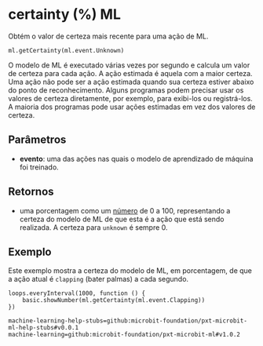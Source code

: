 # certainty (%) ML

Obtém o valor de certeza mais recente para uma ação de ML.

```sig
ml.getCertainty(ml.event.Unknown)
```

O modelo de ML é executado várias vezes por segundo e calcula um valor de certeza para cada ação. A ação estimada é aquela com a maior certeza. Uma ação não pode ser a ação estimada quando sua certeza estiver abaixo do ponto de reconhecimento. Alguns programas podem precisar usar os valores de certeza diretamente, por exemplo, para exibi-los ou registrá-los. A maioria dos programas pode usar ações estimadas em vez dos valores de certeza.

## Parâmetros

- **evento**: uma das ações nas quais o modelo de aprendizado de máquina foi treinado.

## Retornos

- uma porcentagem como um [número](/types/number) de 0 a 100, representando a certeza do modelo de ML de que esta é a ação que está sendo realizada. A certeza para `unknown` é sempre 0.

## Exemplo

Este exemplo mostra a certeza do modelo de ML, em porcentagem, de que a ação atual é `clapping` (bater palmas) a cada segundo.

```blocks
loops.everyInterval(1000, function () {
    basic.showNumber(ml.getCertainty(ml.event.Clapping))
})
```

```package
machine-learning-help-stubs=github:microbit-foundation/pxt-microbit-ml-help-stubs#v0.0.1
machine-learning=github:microbit-foundation/pxt-microbit-ml#v1.0.2
```
